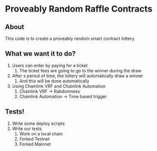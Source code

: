 # Proveably Random Raffle Contracts

## About

This code is to create a proveably random smart contract lottery.

## What we want it to do?

1. Users can enter by paying for a ticket
   1. The ticket fees are going to go to the winner during the draw
2. After x period of time, the lottery will automatically draw a winner
   1. And this will be done automatically
3. Using Chainlink VRF and Chainlink Automation
   1. Chainlink VRF -> Rabdomness
   2. Chainlink Automation -> Time based trigger

## Tests!

1. Write some deploy scripts
2. Write our tests
   1. Work on a local chain
   2. Forked Testnet
   3. Forked Mainnet
